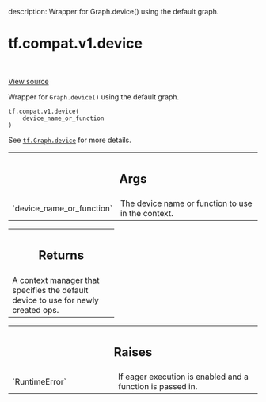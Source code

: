 description: Wrapper for Graph.device() using the default graph.

<div itemscope itemtype="http://developers.google.com/ReferenceObject">
<meta itemprop="name" content="tf.compat.v1.device" />
<meta itemprop="path" content="Stable" />
</div>

# tf.compat.v1.device

<!-- Insert buttons and diff -->

<table class="tfo-notebook-buttons tfo-api nocontent" align="left">

</table>

<a target="_blank" href="/code/stable/tensorflow/python/framework/ops.py">View source</a>



Wrapper for `Graph.device()` using the default graph.

<pre class="devsite-click-to-copy prettyprint lang-py tfo-signature-link">
<code>tf.compat.v1.device(
    device_name_or_function
)
</code></pre>



<!-- Placeholder for "Used in" -->

See <a href="../../../tf/Graph.md#device"><code>tf.Graph.device</code></a> for more details.

<!-- Tabular view -->
 <table class="responsive fixed orange">
<colgroup><col width="214px"><col></colgroup>
<tr><th colspan="2"><h2 class="add-link">Args</h2></th></tr>

<tr>
<td>
`device_name_or_function`
</td>
<td>
The device name or function to use in the context.
</td>
</tr>
</table>



<!-- Tabular view -->
 <table class="responsive fixed orange">
<colgroup><col width="214px"><col></colgroup>
<tr><th colspan="2"><h2 class="add-link">Returns</h2></th></tr>
<tr class="alt">
<td colspan="2">
A context manager that specifies the default device to use for newly
created ops.
</td>
</tr>

</table>



<!-- Tabular view -->
 <table class="responsive fixed orange">
<colgroup><col width="214px"><col></colgroup>
<tr><th colspan="2"><h2 class="add-link">Raises</h2></th></tr>

<tr>
<td>
`RuntimeError`
</td>
<td>
If eager execution is enabled and a function is passed in.
</td>
</tr>
</table>

